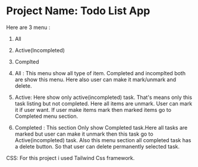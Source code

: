# Project Name: Todo List App

Here are 3 menu :
1. All
2. Active(Incompleted)
3. Complted

1. All : This menu show all type of item. Completed and incomplted both are show this menu.  Here also user can make it mark/unmark and delete.
2. Active: Here show only active(incompleted) task. That's means only this task listing but not completed.
Here all items are unmark. User can mark it if user want. If user make items mark then marked items go to Completed menu section.
3. Completed : This section Only show Completed task.Here all tasks are marked but user can make it unmark then this task go to Active(incompleted) task. Also this menu section all completed task has a delete button. So that user can delete permanently selected task. 


CSS: For this project i used Tailwind Css framework.